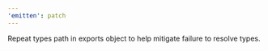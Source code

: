 ```yaml
---
'emitten': patch
---
```


Repeat types path in exports object to help mitigate failure to resolve types.

